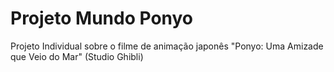 # Projeto Mundo Ponyo
Projeto Individual sobre o filme de animação japonês "Ponyo: Uma Amizade que Veio do Mar" (Studio Ghibli)
